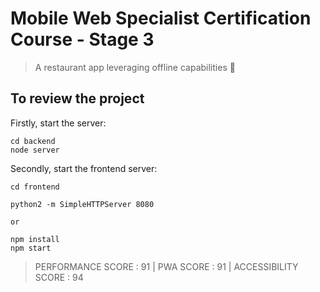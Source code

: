 # Mobile Web Specialist Certification Course - Stage 3

> A restaurant app leveraging offline capabilities 🍕

## To review the project

Firstly, start the server:

```shell
cd backend
node server
```

Secondly, start the frontend server:

```
cd frontend 

python2 -m SimpleHTTPServer 8080

or

npm install
npm start
```
>PERFORMANCE SCORE : 91 |
>PWA SCORE : 91 |
>ACCESSIBILITY SCORE : 94
